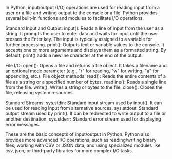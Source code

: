 In Python, input/output (I/O) operations are used for reading input from a user or a file and writing output to the console or a file. Python provides several built-in functions and modules to facilitate I/O operations.

Standard Input and Output:
input(): Reads a line of input from the user as a string. It prompts the user to enter data and waits for input until the user presses the Enter key. The input is typically assigned to a variable for further processing.
print(): Outputs text or variable values to the console. It accepts one or more arguments and displays them as a formatted string. By default, print() adds a newline character at the end of the output.

File I/O:
open(): Opens a file and returns a file object. It takes a filename and an optional mode parameter (e.g., "r" for reading, "w" for writing, "a" for appending, etc.).
File object methods:
read(): Reads the entire contents of a file as a string or a specified number of bytes.
readline(): Reads a single line from the file.
write(): Writes a string or bytes to the file.
close(): Closes the file, releasing system resources.

Standard Streams:
sys.stdin: Standard input stream used by input(). It can be used for reading input from alternative sources.
sys.stdout: Standard output stream used by print(). It can be redirected to write output to a file or another destination.
sys.stderr: Standard error stream used for displaying error messages.

These are the basic concepts of input/output in Python. Python also provides more advanced I/O operations, such as reading/writing binary files, working with CSV or JSON data, and using specialized modules like csv, json, or third-party libraries for more complex I/O tasks.
